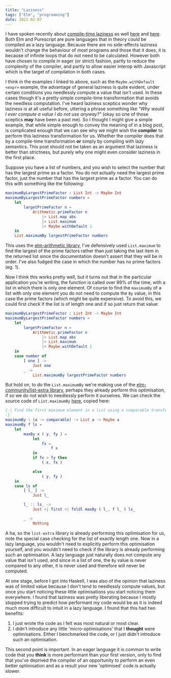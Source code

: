 ```yaml
---
title: "Laziness"
tags: ["Elm", "programming"]
date: 2021-02-07
---
```


I have spoken recently about [compile-time laziness](/posts/2021-01-28-safe-dead-code-removal) as well [here](/posts/2021-01-26-more-compile-time-laziness) and [here](/posts/2021-01-25-maybe-with-default). Both Elm and Purescript are pure languages that in theory *could* be compiled as a lazy language. Because there are no side-effects laziness wouldn't change the behaviour of *most* programs and those that it does, it is because of infinite loops that do not need to be calculated. However both have chosen to compile in eager (or strict) fashion, partly to reduce the complexity of the compiler, and partly to allow easier interop with Javascript which is the target of compilation in both cases. 

I think in the examples I linked to above, such as the `Maybe.withDefault <expr>` example, the advantage of general laziness is quite evident, under certain conditions you needlessly compute a value that isn't used. In these cases though it's a pretty simple compile-time transformation that avoids the needless computation. I've heard laziness sceptics wonder why laziness is at all useful before, uttering a phrase something like *"Why would I ever compute a value I do not use anyway?"* (okay so one of those sceptics **may** have been a past me). So I thought I might give a simple example, that while simple enough to convey the meaning of in a blog post, is complicated enough that we can see why we might wish the **compiler** to perform this laziness transformation for us. Whether the compiler does that by a compile-time transformation **or** simply by compiling with lazy semantics. This post should not be taken as an argument that laziness is better than strictness, but purely why one might even consider laziness in the first place.

Suppose you have a list of numbers, and you wish to select the number that has the largest prime as a factor. You do not actually need the largest prime factor, just the number that has the largest prime as a factor. You can do this with something like the following:

```elm
maximumByLargestPrimeFactor : List Int -> Maybe Int
maximumByLargestPrimeFactor numbers =
    let
        largetPrimeFactor n =
            Arithmetic.primeFactor n
                |> List.map abs
                |> List.maximum
                |> Maybe.withDefault 1
    in
    List.maximumBy largestPrimeFactor numbers
```

This uses the [elm-arithmetic library](https://package.elm-lang.org/packages/lynn/elm-arithmetic/latest/), I've defensively used `List.maximum` to find the largest of the prime factors rather than just taking the last item in the returned list since the documentation doesn't assert that they will be in order. I've also fudged the case in which the number has no prime factors (eg. 1). 

Now I think this works pretty well, but it turns out that in the particular application you're writing, the function is called over 99% of the time, with a list in which there is only one element. Of course to find the `maximumBy` of a list with only one element you do not need to compute the `By` value, in this case the prime factors (which might be quite expensive). To avoid this, we could first check if the list is of length one and if so just return that value:

```elm
maximumByLargestPrimeFactor : List Int -> Maybe Int
maximumByLargestPrimeFactor numbers =
    let
        largetPrimeFactor n =
            Arithmetic.primeFactor n
                |> List.map abs
                |> List.maximum
                |> Maybe.withDefault 1
    in
    case number of
        [ one ] ->
            Just one 
        _ ->
            List.maximumBy largestPrimeFactor numbers
```

But hold on, to do the `List.maximumBy` we're making use of the [elm-community/list-extra library](https://package.elm-lang.org/packages/elm-community/list-extra/latest/), perhaps they already perform this optimisation, if so we do not wish to needlessly perform it ourselves. We can check the source code of `List.maximumBy` [here](https://github.com/elm-community/list-extra/blob/8.2.4/src/List/Extra.elm#L268), copied here:

```elm
{-| Find the first maximum element in a list using a comparable transformation
-}
maximumBy : (a -> comparable) -> List a -> Maybe a
maximumBy f ls =
    let
        maxBy x ( y, fy ) =
            let
                fx =
                    f x
            in
            if fx > fy then
                ( x, fx )

            else
                ( y, fy )
    in
    case ls of
        [ l_ ] ->
            Just l_

        l_ :: ls_ ->
            Just <| first <| foldl maxBy ( l_, f l_ ) ls_

        _ ->
            Nothing
```

A ha, so the `list-extra` library is already performing this optimisation for us, note the special case checking for the list of exactly length one. Now in a lazy language, you wouldn't need to explicitly perform this optimisation yourself, and you wouldn't need to check if the library is already performing such an optimisation. A lazy language just naturally does not compute any value that isn't used, and since in a list of one, the `By` value is never compared to any other, it is never used and therefore will never be computed. 

At one stage, before I got into Haskell, I was also of the opinion that laziness was of limited value because I don't tend to needlessly compute values, but once you start noticing these little optimisations you start noticing them everywhere. I found that laziness was pretty liberating because I mostly stopped trying to predict how performant my code would be as it is indeed much more difficult to intuit in a lazy language. I found that this had two benefits:
1. I just wrote the code as I felt was most natural or most clear.
2. I didn't introduce any little 'micro-optimisations' that I **thought** were optimisations. Either I benchmarked the code, or I just didn't introduce such an optimisation.

This second point is important. In an eager language it is common to write code that you **think** is more performant than your first version, only to find that you've deprived the compiler of an opportunity to perform an even better optimisation and as a result your new 'optimised' code is actually slower.
